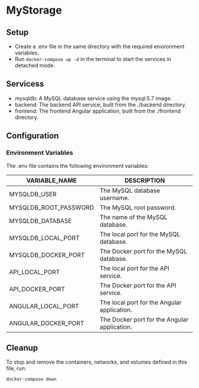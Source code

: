 # MyStorage

## Setup
- Create a .env file in the same directory with the required environment variables.
- Run `docker-compose up -d` in the terminal to start the services in detached mode.
## Servicess
- mysqldb: A MySQL database service using the mysql:5.7 image.
- backend: The backend API service, built from the ./backend directory.
- frontend: The frontend Angular application, built from the ./frontend directory.

## Configuration
### Environment Variables
The .env file contains the following environment variables:

|VARIABLE_NAME|DESCRIPTION|
|-------------|-----------|
|MYSQLDB_USER | The MySQL database username.|
|MYSQLDB_ROOT_PASSWORD | The MySQL root password.|
|MYSQLDB_DATABASE | The name of the MySQL database.
|MYSQLDB_LOCAL_PORT | The local port for the MySQL database.
|MYSQLDB_DOCKER_PORT | The Docker port for the MySQL database.
|API_LOCAL_PORT | The local port for the API service.
|API_DOCKER_PORT | The Docker port for the API service.
|ANGULAR_LOCAL_PORT | The local port for the Angular application.
|ANGULAR_DOCKER_PORT | The Docker port for the Angular application.

## Cleanup
To stop and remove the containers, networks, and volumes defined in this file, run:

`docker-compose down`